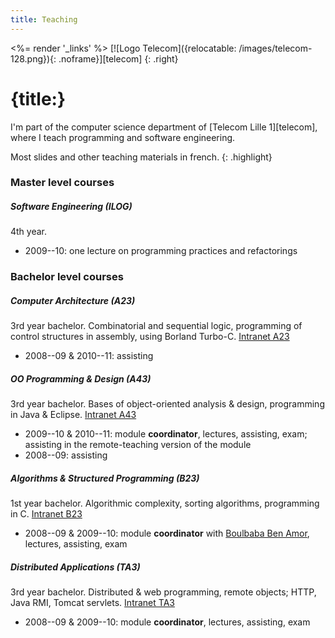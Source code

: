 ```yaml
---
title: Teaching
---
```

<%= render '_links' %>
[![Logo Telecom]({relocatable: /images/telecom-128.png}){: .noframe}][telecom]
{: .right}

# {title:}

I'm part of the computer science department of [Telecom Lille 1][telecom], where I teach programming and software engineering.

Most slides and other teaching materials in french.
{: .highlight}


### Master level courses

##### Software Engineering (ILOG)
4th year.

- 2009--10: one lecture on programming practices and refactorings


### Bachelor level courses


##### Computer Architecture (A23)
3rd year bachelor.
Combinatorial and sequential logic, programming of control structures in assembly, using Borland Turbo-C.
[Intranet A23](http://wapiti.telecom-lille1.eu/commun/ens/peda/modules/A23/index.htm)

- 2008--09 & 2010--11: assisting


##### OO Programming & Design (A43)
3rd year bachelor.
Bases of object-oriented analysis & design, programming in Java & Eclipse.
[Intranet A43](http://wapiti.telecom-lille1.eu/commun/ens/peda/modules/A43/)

- 2009--10 & 2010--11: module **coordinator**, lectures, assisting, exam; assisting in the remote-teaching version of the module
- 2008--09: assisting


##### Algorithms & Structured Programming (B23)
1st year bachelor.
Algorithmic complexity, sorting algorithms, programming in C.
[Intranet B23](http://wapiti.telecom-lille1.eu/commun/ens/peda/modules/B23/index.html)

- 2008--09 & 2009--10: module **coordinator** with [Boulbaba Ben Amor](http://www.telecom-lille1.eu/people/benamor/), lectures, assisting, exam


##### Distributed Applications (TA3)
3rd year bachelor.
Distributed & web programming, remote objects; HTTP, Java RMI, Tomcat servlets.
[Intranet TA3](http://wapiti.telecom-lille1.eu/Commun/ens/peda/modules/TA3/index.htm)

- 2008--09 & 2009--10: module **coordinator**, lectures, assisting, exam

<!--
list of topics, modules, options  
coordination, coordinators  
links for students, materials
{: .todo}
-->



